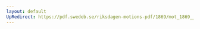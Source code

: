 ```yaml
---
layout: default
UpRedirect: https://pdf.swedeb.se/riksdagen-motions-pdf/1869/mot_1869__ak__00017/mot_1869__ak__00017_001.pdf
---
```

